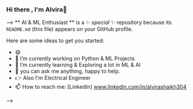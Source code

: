 ### Hi there , I'm Alvira👋

-->
** AI & ML  Enthusiast ** is a ✨ _special_ ✨ repository because its `README.md` (this file) appears on your GitHub profile.

Here are some ideas to get you started:
- 😄 
- 🔭 I’m currently working on Python & ML Projects
- 🌱 I’m currently learning & Exploring a lot in ML & AI
- 💬 you can ask me anything, happy to help.
- 👉 Also I'm Electrical Engineer
- 📫 How to reach me: [LinkedIn] www.linkedin.com/in/alvirashaikh304

-->

